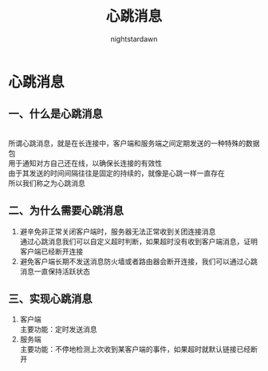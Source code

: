 ﻿---
title: 心跳消息
tags:
  - Unity客户端
  - Unity网络开发
categories:
  - [Unity客户端, Unity网络开发]
author:
  - nightstardawn
---

# 心跳消息

## 一、什么是心跳消息

</br>所谓心跳消息，就是在长连接中，客户端和服务端之间定期发送的一种特殊的数据包
</br>用于通知对方自己还在线，以确保长连接的有效性
</br>由于其发送的时间间隔往往是固定的持续的，就像是心跳一样一直存在
</br>所以我们称之为心跳消息

## 二、为什么需要心跳消息

1. 避辛免非正常关闭客户端时，服务器无法正常收到关团连接消息
   </br>通过心跳消息我们可以自定义超时判断，如果超时没有收到客户端消息，证明客户端已经断开连接
2. 避免客户端长期不发送消息防火墙或者路由器会断开连接，我们可以通过心跳消息一直保持活跃状态


## 三、实现心跳消息

1. 客户端
   </br>主要功能：定时发送消息
2. 服务端
   </br>主要功能：不停地检测上次收到某客户端的事件，如果超时就默认链接已经断开